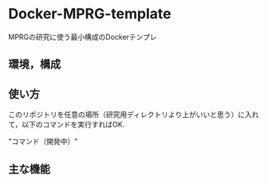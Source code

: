 # Docker-MPRG-template
  MPRGの研究に使う最小構成のDockerテンプレ

## 環境，構成

## 使い方
  このリポジトリを任意の場所（研究用ディレクトリより上がいいと思う）に入れて，以下のコマンドを実行すればOK.

  "コマンド（開発中）"

## 主な機能

